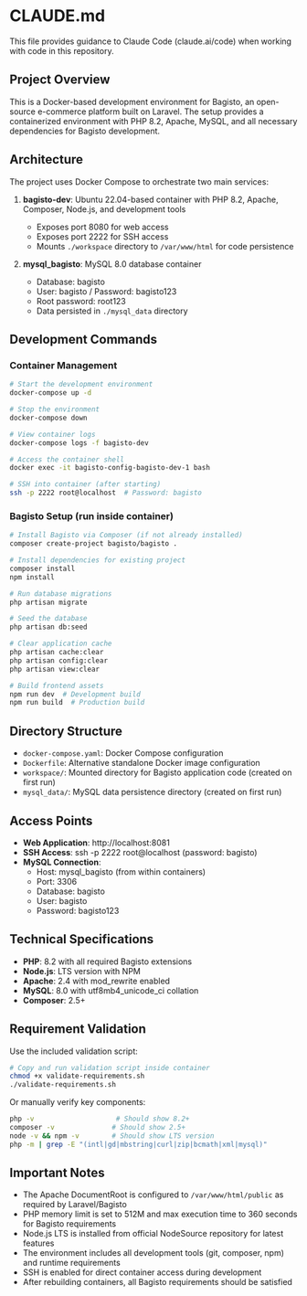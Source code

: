 # CLAUDE.md

This file provides guidance to Claude Code (claude.ai/code) when working with code in this repository.

## Project Overview

This is a Docker-based development environment for Bagisto, an open-source e-commerce platform built on Laravel. The setup provides a containerized environment with PHP 8.2, Apache, MySQL, and all necessary dependencies for Bagisto development.

## Architecture

The project uses Docker Compose to orchestrate two main services:

1. **bagisto-dev**: Ubuntu 22.04-based container with PHP 8.2, Apache, Composer, Node.js, and development tools
   - Exposes port 8080 for web access
   - Exposes port 2222 for SSH access
   - Mounts `./workspace` directory to `/var/www/html` for code persistence

2. **mysql_bagisto**: MySQL 8.0 database container
   - Database: bagisto
   - User: bagisto / Password: bagisto123
   - Root password: root123
   - Data persisted in `./mysql_data` directory

## Development Commands

### Container Management
```bash
# Start the development environment
docker-compose up -d

# Stop the environment
docker-compose down

# View container logs
docker-compose logs -f bagisto-dev

# Access the container shell
docker exec -it bagisto-config-bagisto-dev-1 bash

# SSH into container (after starting)
ssh -p 2222 root@localhost  # Password: bagisto
```

### Bagisto Setup (run inside container)
```bash
# Install Bagisto via Composer (if not already installed)
composer create-project bagisto/bagisto .

# Install dependencies for existing project
composer install
npm install

# Run database migrations
php artisan migrate

# Seed the database
php artisan db:seed

# Clear application cache
php artisan cache:clear
php artisan config:clear
php artisan view:clear

# Build frontend assets
npm run dev  # Development build
npm run build  # Production build
```

## Directory Structure

- `docker-compose.yaml`: Docker Compose configuration
- `Dockerfile`: Alternative standalone Docker image configuration
- `workspace/`: Mounted directory for Bagisto application code (created on first run)
- `mysql_data/`: MySQL data persistence directory (created on first run)

## Access Points

- **Web Application**: http://localhost:8081
- **SSH Access**: ssh -p 2222 root@localhost (password: bagisto)
- **MySQL Connection**:
  - Host: mysql_bagisto (from within containers)
  - Port: 3306
  - Database: bagisto
  - User: bagisto
  - Password: bagisto123

## Technical Specifications

- **PHP**: 8.2 with all required Bagisto extensions
- **Node.js**: LTS version with NPM
- **Apache**: 2.4 with mod_rewrite enabled
- **MySQL**: 8.0 with utf8mb4_unicode_ci collation
- **Composer**: 2.5+

## Requirement Validation

Use the included validation script:
```bash
# Copy and run validation script inside container
chmod +x validate-requirements.sh
./validate-requirements.sh
```

Or manually verify key components:
```bash
php -v                    # Should show 8.2+
composer -v              # Should show 2.5+
node -v && npm -v        # Should show LTS version
php -m | grep -E "(intl|gd|mbstring|curl|zip|bcmath|xml|mysql)"
```

## Important Notes

- The Apache DocumentRoot is configured to `/var/www/html/public` as required by Laravel/Bagisto
- PHP memory limit is set to 512M and max execution time to 360 seconds for Bagisto requirements
- Node.js LTS is installed from official NodeSource repository for latest features
- The environment includes all development tools (git, composer, npm) and runtime requirements
- SSH is enabled for direct container access during development
- After rebuilding containers, all Bagisto requirements should be satisfied